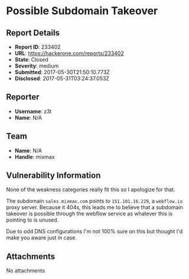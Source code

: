 # Possible Subdomain Takeover

## Report Details
- **Report ID**: 233402
- **URL**: https://hackerone.com/reports/233402
- **State**: Closed
- **Severity**: medium
- **Submitted**: 2017-05-30T21:50:10.773Z
- **Disclosed**: 2017-05-31T03:24:37.053Z

## Reporter
- **Username**: z3t
- **Name**: N/A

## Team
- **Name**: N/A
- **Handle**: mixmax

## Vulnerability Information
None of the weakness categories really fit this so I apologize for that.

The subdomain `sales.mixmax.com` points to `151.101.16.229`, a `webflow.io` proxy server. Because it 404s, this leads me to believe that a subdomain takeover is possible through the webflow service as whatever this is pointing to is unused. 

Due to odd DNS configurations I'm not 100% sure on this but thought I'd make you aware just in case.

## Attachments
No attachments
